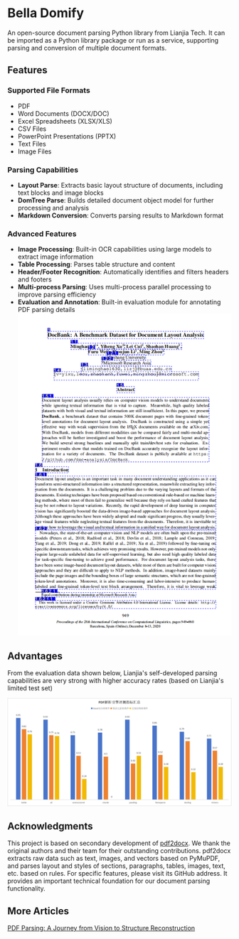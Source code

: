 # Bella Domify
An open-source document parsing Python library from Lianjia Tech. It can be imported as a Python library package or run as a service, supporting parsing and conversion of multiple document formats.

## Features

### Supported File Formats
- PDF
- Word Documents (DOCX/DOC)
- Excel Spreadsheets (XLSX/XLS)
- CSV Files
- PowerPoint Presentations (PPTX)
- Text Files
- Image Files

### Parsing Capabilities
- **Layout Parse**: Extracts basic layout structure of documents, including text blocks and image blocks
- **DomTree Parse**: Builds detailed document object model for further processing and analysis
- **Markdown Conversion**: Converts parsing results to Markdown format

### Advanced Features
- **Image Processing**: Built-in OCR capabilities using large models to extract image information
- **Table Processing**: Parses table structure and content
- **Header/Footer Recognition**: Automatically identifies and filters headers and footers
- **Multi-process Parsing**: Uses multi-process parallel processing to improve parsing efficiency
- **Evaluation and Annotation**: Built-in evaluation module for annotating PDF parsing details
  ![pdf_marked](./assets/pdf_marked.png)

## Advantages
From the evaluation data shown below, Lianjia's self-developed parsing capabilities are very strong with higher accuracy rates (based on Lianjia's limited test set)

![image2](./assets/evaluation.png)


## Acknowledgments

This project is based on secondary development of [pdf2docx](https://github.com/dothinking/pdf2docx). We thank the original authors and their team for their outstanding contributions. pdf2docx extracts raw data such as text, images, and vectors based on PyMuPDF, and parses layout and styles of sections, paragraphs, tables, images, text, etc. based on rules. For specific features, please visit its GitHub address. It provides an important technical foundation for our document parsing functionality.

## More Articles

[PDF Parsing: A Journey from Vision to Structure Reconstruction](./assets/share.pdf)